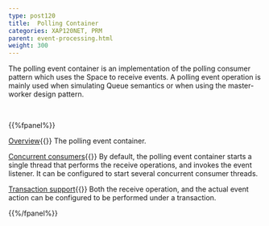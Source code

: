 ```yaml
---
type: post120
title:  Polling Container
categories: XAP120NET, PRM
parent: event-processing.html
weight: 300
---
```




The polling event container is an implementation of the polling consumer pattern which uses the Space to receive events.
A polling event operation is mainly used when simulating Queue semantics or when using the master-worker design pattern.


<br>

{{%fpanel%}}

[Overview](./polling-container.html){{<wbr>}}
The polling event container.

[Concurrent consumers](./polling-container-scaling.html){{<wbr>}}
By default, the polling event container starts a single thread that performs the receive operations, and invokes the event listener. It can be configured to start several concurrent consumer threads.

[Transaction support](./polling-container-transactions.html){{<wbr>}}
Both the receive operation, and the actual event action can be configured to be performed under a transaction.

{{%/fpanel%}}


